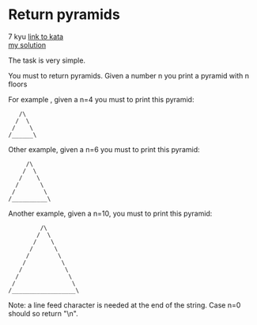 # Return pyramids
7 kyu
[link to kata](https://www.codewars.com/kata/5a1c28f9c9fc0ef2e900013b/train/javascript)
<br>
[my solution](./kata.js)

The task is very simple.

You must to return pyramids. Given a number n you print a pyramid with n floors

For example , given a n=4 you must to print this pyramid:

```
   /\
  /  \
 /    \
/______\ 
```
   
Other example, given a n=6 you must to print this pyramid:

```
     /\
    /  \
   /    \
  /      \
 /        \
/__________\
```
Another example, given a n=10, you must to print this pyramid:

```
         /\
        /  \
       /    \
      /      \
     /        \
    /          \
   /            \
  /              \
 /                \
/__________________\
```
Note: a line feed character is needed at the end of the string. Case n=0 should so return "\n".